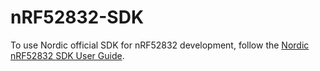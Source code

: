 # nRF52832-SDK

To use Nordic official SDK for nRF52832 development, follow the [Nordic nRF52832 SDK User Guide](../docs/Nordic_SDK_User_Guide.md).

